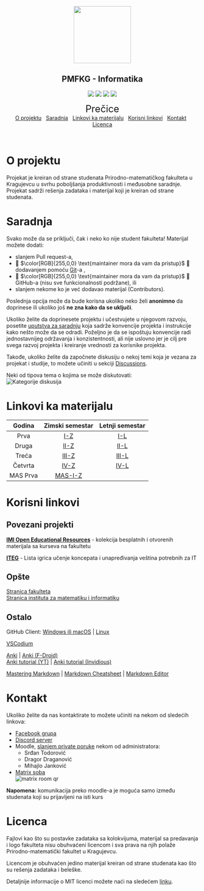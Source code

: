 <p align="center"><a href="https://www.pmf.kg.ac.rs"><img src="https://raw.githubusercontent.com/TodorovicSrdjan/PMFKG/master/Resursi/Slike/pmflogo.gif" width="150"></a></p> 
<h2 align="center"><b>PMFKG - Informatika</b></h2>

<p align="center">
<a href="https://github.com/studnetwork/PMFKG/commits/master" alt="Commit history"><img src="https://img.shields.io/github/last-commit/studnetwork/PMFKG?color=green" ></a>
<a href="https://github.com/studnetwork/PMFKG/issues?q=is%3Aopen" alt="Open issues"><img src="https://img.shields.io/github/issues-raw/studnetwork/PMFKG.svg?color=green"></a>
<a href="https://github.com/studnetwork/PMFKG/" alt="Contributors"><img src="https://img.shields.io/github/contributors/studnetwork/PMFKG?color=green"></a>
<a href="https://opensource.org/licenses/MIT" alt="License: MIT"><img src="https://img.shields.io/github/license/studnetwork/PMFKG"></a>
</p>

<p align="center">
<span style="font-size: 25px">Prečice</span></br>
<a href="#o-projektu" alt="O projektu">O projektu</a>&nbsp;&nbsp;
<a href="#saradnja" alt="Saradnja">Saradnja</a>&nbsp;&nbsp;
<a href="#linkovi-ka-materijalu" alt="Linkovi ka materijalu">Linkovi ka materijalu</a>&nbsp;&nbsp;
<a href="#korisni-linkovi" alt="Korisni linkovi">Korisni linkovi</a>&nbsp;&nbsp;
<a href="#kontakt" alt="Kontakt">Kontakt</a>&nbsp;&nbsp;
<a href="#licenca" alt="Licenca">Licenca</a>
</p>
</br>

# O projektu
Projekat je kreiran od strane studenata Prirodno-matematičkog fakulteta u Kragujevcu u svrhu poboljšanja produktivnosti i međusobne saradnje. 
Projekat sadrži rešenja zadataka i materijal koji je kreiran od strane studenata.

# Saradnja

Svako može da se priključi, čak i neko ko nije student fakulteta! Materijal možete dodati:
* slanjem Pull request-a, 
* 🚩
 $\color[RGB]{255,0,0} \text{maintainer mora da vam da pristup}$
🚩 dodavanjem pomoću [Git](https://sr.wikipedia.org/wiki/Git)-a ,
* 🚩
 $\color[RGB]{255,0,0} \text{maintainer mora da vam da pristup}$
🚩 GitHub-a (nisu sve funkcionalnosti podržane), ili 
* slanjem nekome ko je već dodavao materijal (Contributors).

Poslednja opcija može da bude korisna ukoliko neko želi **anonimno** da doprinese ili ukoliko još **ne zna kako da se uključi**.

Ukoliko želite da doprinesete projektu i učestvujete u njegovom razvoju, posetite [uputstva za saradnju][saradnja] koja sadrže konvencije projekta i instrukcije 
kako nešto može da se odradi. Poželjno je da se ispoštuju konvencije radi jednostavnijeg održavanja i konzistentnosti, ali nije uslovno jer je cilj pre svega 
razvoj projekta i kreiranje vrednosti za korisnike projekta.

Takođe, ukoliko želite da započnete diskusiju o nekoj temi koja je vezana za projekat i studije, to možete učiniti u sekciji [Discussions][discussions].

Neki od tipova tema o kojima se može diskutovati:  
![Kategorije diskusija][categories]

# Linkovi ka materijalu

Godina  | Zimski semestar        | Letnji semestar
:------:|:----------------------:|:------------------------------:
Prva    | [I-Z][prva-zimski]    | [I-L][prva-letnji]
Druga   | [II-Z][druga-zimski]   | [II-L][druga-letnji]  
Treća   | [III-Z][treca-zimski]   | [III-L][treca-letnji] 
Četvrta | [IV-Z][cetvrta-zimski] | [IV-L][cetvrta-letnji] 
MAS Prva | [MAS-I-Z][mas-prva-zimski] | 


# Korisni linkovi

## Povezani projekti

[**IMI Open Educational Resources**][imioer] - kolekcija besplatnih i otvorenih materijala sa kurseva na fakultetu

[**ITEG**][iteg] - Lista igrica učenje koncepata i unapređivanja veština potrebnih za IT

## Opšte

[Stranica fakulteta][stranica fakulteta]  
[Stranica instituta za matematiku i informatiku][imi stranica]  

## Ostalo

GitHub Client: [Windows ili macOS][gh client official] | [Linux][gh client linux]

[VSCodium][vscodium]

[Anki][anki] | [Anki (F-Droid)][anki fdroid]  
[Anki tutorial (YT)][anki tut yt] | [Anki tutorial (Invidious)][anki tut invidious]

[Mastering Markdown][mastering markdown] | [Markdown Cheatsheet][markdown cheatsheet] | [Markdown Editor][markdown editor]

# Kontakt
Ukoliko želite da nas kontaktirate to možete učiniti na nekom od sledećih linkova:
* [Facebook grupa][fb]
* [Discord server][discord]
* Moodle, [slanjem private poruke][moodle chat] nekom od administratora:
	* Srđan Todorović  
	* Dragor Draganović  
    * Mihajlo Janković  
* [Matrix soba][matrix room link]<br>![matrix room qr]

  

**Napomena:** komunikacija preko moodle-a je moguća samo između studenata koji su prijavljeni na isti kurs

# Licenca
Fajlovi kao što su postavke zadataka sa kolokvijuma, materijal sa predavanja i logo fakulteta nisu obuhvaćeni licencom i sva prava na njih polaže Prirodno-matematički fakultet u Kragujevcu.

Licencom je obuhvaćen jedino materijal kreiran od strane studenata kao što su rešenja zadataka i beleške.

Detaljnije informacije o MIT licenci možete naći na sledećem [linku][licenca].



[//]: # (---------------------------------------------------------)

[//]: # (-------------U ovom delu se nalaze reference-------------)

[//]: # (---------------------------------------------------------)



[//]: # (README reference)

[pmf logo]: ./Resursi/Slike/pmflogo.gif


[//]: # (Materijal reference)

[prva-zimski]: ./I%20godina/Zimski%20semestar/Vodi%C4%8D_semestar.md#vodi%C4%8D
[prva-letnji]: ./I%20godina/Letnji%20semestar/Vodi%C4%8D_semestar.md#vodi%C4%8D

[druga-zimski]: ./II%20godina/Zimski%20semestar/Vodi%C4%8D_semestar.md#vodi%C4%8D
[druga-letnji]: ./II%20godina/Letnji%20semestar/Vodi%C4%8D_semestar.md#vodi%C4%8D

[treca-zimski]: ./III%20godina/Zimski%20semestar/Vodi%C4%8D_semestar.md#vodi%C4%8D
[treca-letnji]: ./III%20godina/Letnji%20semestar/Vodi%C4%8D_semestar.md#vodi%C4%8D

[cetvrta-zimski]: ./IV%20godina/Zimski%20semestar/Vodi%C4%8D_semestar.md#vodi%C4%8D
[cetvrta-letnji]: ./IV%20godina/Letnji%20semestar/Vodi%C4%8D_semestar.md#vodi%C4%8D

[mas-prva-zimski]: ./MAS%20I%20godina/Zimski%20semestar/Vodi%C4%8D_semestar.md#vodi%C4%8D

[//]: # (Korisni likovi reference)

[imioer]: https://github.com/imioer
[iteg]: https://github.com/studnetwork/ITEG/blob/master/README.sr.md
[imi stranica]: https://imi.pmf.kg.ac.rs/
[stranica fakulteta]: https://www.pmf.kg.ac.rs/
[gh client official]: https://desktop.github.com/ 
[gh client linux]: https://github.com/shiftkey/desktop
[vscodium]: https://github.com/VSCodium/vscodium
[anki]: https://apps.ankiweb.net/
[anki fdroid]: https://f-droid.org/en/packages/com.ichi2.anki/
[anki tut yt]: https://www.youtube.com/watch?v=WmPx333n5UQ
[anki tut invidious]: https://invidious.kavin.rocks/watch?v=WmPx333n5UQ
[mastering markdown]: https://guides.github.com/features/mastering-markdown/
[markdown cheatsheet]: https://github.com/adam-p/markdown-here/wiki/Markdown-Cheatsheet
[markdown editor]: https://github.com/retext-project/retext

[//]: # (Kontakt reference)

[fb]: https://www.facebook.com/groups/988381171505906
[discord]: https://discord.gg/by9wC55xJ7
[moodle chat]: https://imi.pmf.kg.ac.rs/moodle/message/index.php?contactsfirst=1
[matrix room qr]: ./Resursi/Slike/matrix-room-qr.png
[matrix room link]: https://matrix.to/#/#cekaonica:kde.org



[//]: # (Saradnja reference)

[saradnja]: ./Saradnja/README.md#opis

[discussions]: https://github.com/studnetwork/PMFKG/discussions

[categories]: ./Resursi/Slike/categories.png


[//]: # (Licenca reference)

[licenca]: https://opensource.org/licenses/MIT
